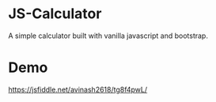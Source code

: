 # JS-Calculator
A simple calculator built with vanilla javascript and bootstrap.

# Demo
https://jsfiddle.net/avinash2618/tg8f4pwL/
